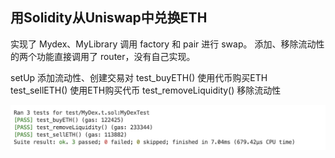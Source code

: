 ## 用Solidity从Uniswap中兑换ETH
实现了 Mydex、MyLibrary 调用 factory 和 pair 进行 swap。
添加、移除流动性的两个功能直接调用了 router，没有自己实现。

setUp 添加流动性、创建交易对
test_buyETH() 使用代币购买ETH
test_sellETH() 使用ETH购买代币
test_removeLiquidity()  移除流动性

![](测试截图1.png)